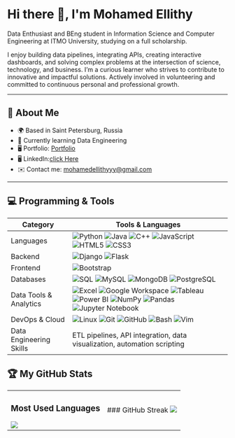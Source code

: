 # Hi there 👋, I'm Mohamed Ellithy

Data Enthusiast and BEng student in Information Science and Computer Engineering at ITMO University, studying on a full scholarship.  

I enjoy building data pipelines, integrating APIs, creating interactive dashboards, and solving complex problems at the intersection of science, technology, and business. I’m a curious learner who strives to contribute to innovative and impactful solutions. Actively involved in volunteering and committed to continuous personal and professional growth.  

---

## 📍 About Me
- 🌍 Based in Saint Petersburg, Russia
- 🧠 Currently learning Data Engineering
- 🖥️ Portfolio: [Portfolio](#)
- 🖥️ LinkedIn:[click Here](https://www.linkedin.com/in/mohamedellithyyy/)
- ✉️ Contact me: mohamedellithyyy@gmail.com

---

## 💻 Programming & Tools
| Category | Tools & Languages |
|----------|-----------------|
| Languages | ![Python](https://img.shields.io/badge/-Python-3776AB?style=for-the-badge&logo=python&logoColor=white) ![Java](https://img.shields.io/badge/-Java-007396?style=for-the-badge&logo=java&logoColor=white) ![C++](https://img.shields.io/badge/-C++-00599C?style=for-the-badge&logo=cplusplus&logoColor=white) ![JavaScript](https://img.shields.io/badge/-JavaScript-F7DF1E?style=for-the-badge&logo=javascript&logoColor=black) ![HTML5](https://img.shields.io/badge/-HTML5-E34F26?style=for-the-badge&logo=html5&logoColor=white) ![CSS3](https://img.shields.io/badge/-CSS3-1572B6?style=for-the-badge&logo=css3&logoColor=white) |
| Backend | ![Django](https://img.shields.io/badge/-Django-092E20?style=for-the-badge&logo=django&logoColor=white) ![Flask](https://img.shields.io/badge/-Flask-000000?style=for-the-badge&logo=flask&logoColor=white) |
| Frontend | ![Bootstrap](https://img.shields.io/badge/-Bootstrap-7952B3?style=for-the-badge&logo=bootstrap&logoColor=white) |
| Databases | ![SQL](https://img.shields.io/badge/-SQL-4479A1?style=for-the-badge&logo=sql&logoColor=white) ![MySQL](https://img.shields.io/badge/-MySQL-4479A1?style=for-the-badge&logo=mysql&logoColor=white) ![MongoDB](https://img.shields.io/badge/-MongoDB-47A248?style=for-the-badge&logo=mongodb&logoColor=white) ![PostgreSQL](https://img.shields.io/badge/-PostgreSQL-316192?style=for-the-badge&logo=postgresql&logoColor=white) |
| Data Tools & Analytics | ![Excel](https://img.shields.io/badge/-Excel-217346?style=for-the-badge&logo=microsoft-excel&logoColor=white) ![Google Workspace](https://img.shields.io/badge/-Google%20Workspace-F4B400?style=for-the-badge&logo=google&logoColor=white) ![Tableau](https://img.shields.io/badge/-Tableau-E97627?style=for-the-badge&logo=tableau&logoColor=white) ![Power BI](https://img.shields.io/badge/-Power%20BI-F2C811?style=for-the-badge&logo=powerbi&logoColor=black) ![NumPy](https://img.shields.io/badge/-NumPy-013243?style=for-the-badge&logo=numpy&logoColor=white) ![Pandas](https://img.shields.io/badge/-Pandas-150458?style=for-the-badge&logo=pandas&logoColor=white) ![Jupyter Notebook](https://img.shields.io/badge/-Jupyter-F37626?style=for-the-badge&logo=jupyter&logoColor=white) |
| DevOps & Cloud | ![Linux](https://img.shields.io/badge/-Linux-FCC624?style=for-the-badge&logo=linux&logoColor=black) ![Git](https://img.shields.io/badge/-Git-F05032?style=for-the-badge&logo=git&logoColor=white) ![GitHub](https://img.shields.io/badge/-GitHub-181717?style=for-the-badge&logo=github&logoColor=white) ![Bash](https://img.shields.io/badge/-Bash-4EAA25?style=for-the-badge&logo=gnu-bash&logoColor=white) ![Vim](https://img.shields.io/badge/-Vim-019733?style=for-the-badge&logo=vim&logoColor=white) |
| Data Engineering Skills | ETL pipelines, API integration, data visualization, automation scripting |


## 🏆 My GitHub Stats

<table>
<tr>
<td>

### Most Used Languages
<img src="https://github-readme-stats.vercel.app/api/top-langs/?username=mohamedellithyyyy&layout=compact&theme=radical&hide=html,css&cache_seconds=3600" />

</td>
<td>
### GitHub Streak
<img src="https://github-readme-streak-stats.herokuapp.com/?user=mohamedellithyyyy&stroke=ffffff&background=1c1917&ring=0891b2&fire=0891b2&currStreakNum=ffffff&currStreakLabel=0891b2&sideNums=ffffff&sideLabels=ffffff&dates=ffffff&hide_border=true" />

</td>
</tr>
</table>
